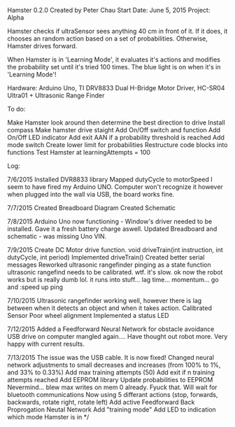 Hamster 0.2.0 
Created by Peter Chau
Start Date: June 5, 2015
Project: Alpha

Hamster checks if ultraSensor sees anything 40 cm in front of it. If it does, it chooses an random action based on a set of probabilities. Otherwise, Hamster drives forward. 

When Hamster is in 'Learning Mode', it evaluates it's actions and modifies the probability set until it's tried 100 times. The blue light is on when it's in 'Learning Mode'!

Hardware: Arduino Uno, TI DRV8833 Dual H-Bridge Motor Driver, HC-SR04 Ultra01 + Ultrasonic Range Finder

To do:

Make Hamster look around then determine the best direction to drive
Install compass
Make hamster drive staight
Add On/Off switch and function
Add On/Off LED indicator
Add exit AAN if a probability threshold is reached
Add mode switch
Create lower limit for probabilities
Restructure code blocks into functions
Test Hamster at learningAttempts = 100

Log:

7/6/2015
Installed DVR8833 library
Mapped dutyCycle to motorSpeed
I seem to have fired my Arduino UNO. Computer won't recognize it however when plugged into the wall via USB, the board works fine.

7/7/2015
Created Breadboard Diagram
Created Schematic

7/8/2015
Arduino Uno now functioning - Window's driver needed to be installed. Gave it a fresh battery charge aswell.
Updated Breadboard and schematic - was missing Uno VIN.

7/9/2015
Create DC Motor drive function. void driveTrain(int instruction, int dutyCycle, int period)
Implemented driveTrain()
Created better serial messages
Reworked ultrasonic rangefinder pinging as a state function
ultrasonic rangefind needs to be calibrated. wtf. it's slow.
ok now the robot works but is really dumb lol. it runs into stuff... lag time... momentum... go and :speed up ping

7/10/2015
Ultrasonic rangefinder working well, however there is lag between when it detects an object and when it takes action.
  Calibrated Sensor
Poor wheel alignment
Implemented a status LED

7/12/2015
Added a Feedforward Neural Network for obstacle avoidance
USB drive on computer mangled again.... Have thought out robot more. Very happy with current results.

7/13/2015
The issue was the USB cable. It is now fixed!
Changed neural network adjustments to small decreases and increases (from 100% to 1%, and 33% to 0.33%)
Add max training attempts (50)
  Add exit if n training attempts reached
Add EEPROM library
  Update probabilities to EEPROM
  Nevermind... blew max writes on mem 0 already. Fyuck that. Will wait for bluetooth communications
Now using 5 differant actions (stop, forwards, backwards, rotate right, rotate left)
Add active Feedforward Back Proprogation Neutal Network
  Add "training mode"
  Add LED to indication which mode Hamster is in
*/